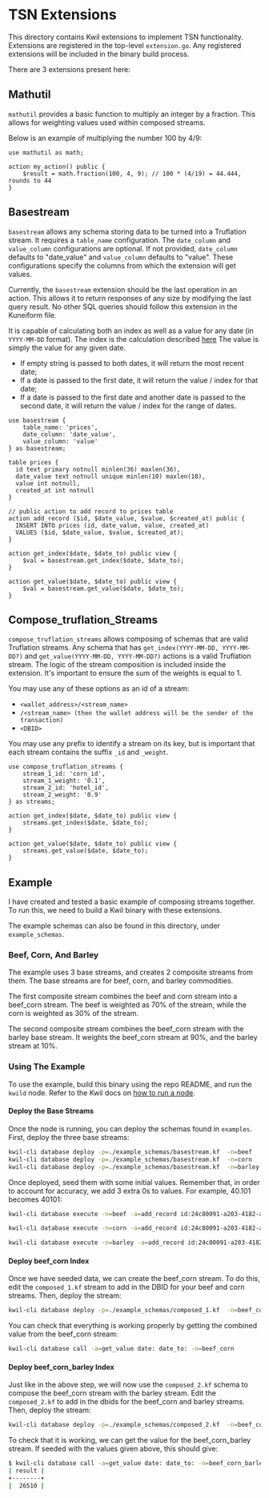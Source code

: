 # TSN Extensions

This directory contains Kwil extensions to implement TSN functionality. Extensions are registered in the
top-level `extension.go`. Any registered extensions will be included in the binary build process.

There are 3 extensions present here:

## Mathutil

`mathutil` provides a basic function to multiply an integer by a fraction. This allows for weighting values used within
composed streams.

Below is an example of multiplying the number 100 by 4/9:

```
use mathutil as math;

action my_action() public {
	$result = math.fraction(100, 4, 9); // 100 * (4/19) = 44.444, rounds to 44
}
```

## Basestream

`basestream` allows any schema storing data to be turned into a Truflation stream. It requires a `table_name`
configuration. The `date_column` and `value_column` configurations are optional. If not provided, `date_column` defaults
to "date_value" and `value_column` defaults to "value". These configurations specify the columns from which the
extension will get values.

Currently, the `basestream` extension should be the last operation in an action. This allows it to return responses of
any size by modifying the last query result. No other SQL queries should follow this extension in the Kuneiform file.

It is capable of calculating both an index as well as a value for any date (in `YYYY-MM-DD` format). The index is the
calculation described [here](<https://system.docs.truflation.com/backend/cpi-calculations/workflow/normalizing-data>)
The value is simply the value for any given date.

- If empty string is passed to both dates, it will return the most recent date;
- If a date is passed to the first date, it will return the value / index for that date;
- If a date is passed to the first date and another date is passed to the second date, it will return the value / index
  for the range of dates.

```
use basestream {
    table_name: 'prices',
    date_column: 'date_value',
    value_column: 'value'
} as basestream;

table prices {
  id text primary notnull minlen(36) maxlen(36),
  date_value text notnull unique minlen(10) maxlen(10),
  value int notnull,
  created_at int notnull
}

// public action to add record to prices table
action add_record ($id, $date_value, $value, $created_at) public {
  INSERT INTO prices (id, date_value, value, created_at)
  VALUES ($id, $date_value, $value, $created_at);
}

action get_index($date, $date_to) public view {
    $val = basestream.get_index($date, $date_to);
}

action get_value($date, $date_to) public view {
    $val = basestream.get_value($date, $date_to);
}
```

## Compose_truflation_Streams

`compose_truflation_streams` allows composing of schemas that are valid Truflation streams. Any schema that
has `get_index(YYYY-MM-DD, YYYY-MM-DD?)` and `get_value(YYYY-MM-DD, YYYY-MM-DD?)` actions is a valid Truflation stream.
The logic of the stream composition is included inside the extension. It's important to ensure the sum of the weights is
equal to 1.

You may use any of these options as an id of a stream:

- `<wallet_address>/<stream_name>`
- `/<stream_name> (then the wallet address will be the sender of the transaction)`
- `<DBID>`

You may use any prefix to identify a stream on its key, but is important that each stream contains the suffix `_id`
and `_weight`.

```
use compose_truflation_streams {
    stream_1_id: 'corn_id',
    stream_1_weight: '0.1',
    stream_2_id: 'hotel_id',
    stream_2_weight: '0.9'
} as streams;

action get_index($date, $date_to) public view {
    streams.get_index($date, $date_to);
}

action get_value($date, $date_to) public view {
    streams.get_value($date, $date_to);
}
```

## Example

I have created and tested a basic example of composing streams together. To run this, we need to build a Kwil binary
with these extensions.

The example schemas can also be found in this directory, under `example_schemas`.

### Beef, Corn, And Barley

The example uses 3 base streams, and creates 2 composite streams from them. The base streams are for beef, corn, and
barley commodities.

The first composite stream combines the beef and corn stream into a beef_corn stream. The beef is weighted as 70% of the
stream, while the corn is weighted as 30% of the stream.

The second composite stream combines the beef_corn stream with the barley base stream. It weights the beef_corn stream
at 90%, and the barley stream at 10%.

### Using The Example

To use the example, build this binary using the repo README, and run the `kwild` node. Refer to the Kwil docs
on [how to run a node](<https://docs.kwil.com/docs/node/quickstart>).

#### Deploy the Base Streams

Once the node is running, you can deploy the schemas found in `examples`. First, deploy the three base streams:

```bash
kwil-cli database deploy -p=./example_schemas/basestream.kf  -n=beef
kwil-cli database deploy -p=./example_schemas/basestream.kf  -n=corn
kwil-cli database deploy -p=./example_schemas/basestream.kf  -n=barley
```

Once deployed, seed them with some initial values. Remember that, in order to account for accuracy, we add 3 extra 0s to
values. For example, 40.101 becomes 40101:

```bash
kwil-cli database execute -n=beef -a=add_record id:24c80091-a203-4182-a56b-e6891441e8aa date_value:2023-01-01 value:40101 created_at:$(date +%s)

kwil-cli database execute -n=corn -a=add_record id:24c80091-a203-4182-a56b-e6891441e8aa date_value:2023-01-01 value:4329 created_at:$(date +%s)

kwil-cli database execute -n=barley -a=add_record id:24c80091-a203-4182-a56b-e6891441e8aa date_value:2023-01-01 value:792 created_at:$(date +%s)
```

#### Deploy beef_corn Index

Once we have seeded data, we can create the beef_corn stream. To do this, edit the `composed_1.kf` stream to add in the
DBID for your beef and corn streams. Then, deploy the stream:

```bash
kwil-cli database deploy -p=./example_schemas/composed_1.kf  -n=beef_corn
```

You can check that everything is working properly by getting the combined value from the beef_corn stream:

```bash
kwil-cli database call -a=get_value date: date_to: -n=beef_corn
```

#### Deploy beef_corn_barley Index

Just like in the above step, we will now use the `composed_2.kf` schema to compose the beef_corn stream with the barley
stream. Edit the `composed_2.kf` to add in the dbids for the beef_corn and barley streams. Then, deploy the stream:

```bash
kwil-cli database deploy -p=./example_schemas/composed_2.kf  -n=beef_corn_barley
```

To check that it is working, we can get the value for the beef_corn_barley stream. If seeded with the values given
above, this should give:

```bash
$ kwil-cli database call -a=get_value date: date_to: -n=beef_corn_barley
| result |
+--------+
|  26510 |
```
